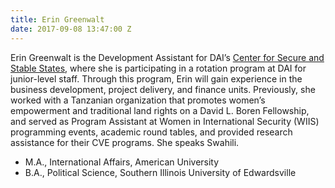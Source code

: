 ```yaml
---
title: Erin Greenwalt
date: 2017-09-08 13:47:00 Z
---
```


Erin Greenwalt is the Development Assistant for DAI’s [Center for Secure and Stable States](https://www.dai.com/our-work/solutions/fragile-states), where she is participating in a rotation program at DAI for junior-level staff. Through this program, Erin will gain experience in the business development, project delivery, and finance units. Previously, she worked with a Tanzanian organization that promotes women’s empowerment and traditional land rights on a David L. Boren Fellowship, and served as Program Assistant at Women in International Security (WIIS) programming events, academic round tables, and provided research assistance for their CVE programs. She speaks Swahili.

* M.A., International Affairs, American University
* B.A., Political Science, Southern Illinois University of Edwardsville